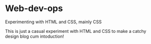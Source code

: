 # Web-dev-ops
Experimenting with HTML and CSS, mainly CSS

This is just a casual experiment with HTML and CSS to make a catchy design blog cum intoduction!

